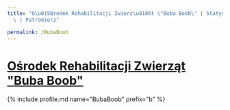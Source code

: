 ```yaml
---
title: "O\u015Brodek Rehabilitacji Zwierz\u0105t \"Buba Boob\" | Statystyki patronite.pl\
  \ | Patromierz"

permalink: /BubaBoob
---
```


# [Ośrodek Rehabilitacji Zwierząt "Buba Boob"](https://patronite.pl/BubaBoob)

{% include profile.md name="BubaBoob" prefix="b" %}
